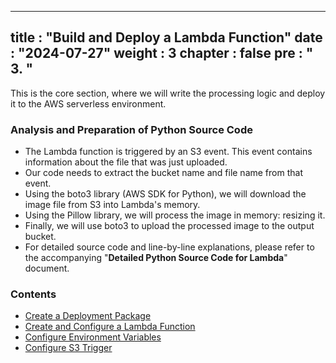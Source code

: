 
---
title : "Build and Deploy a Lambda Function"
date : "2024-07-27"
weight : 3
chapter : false
pre : " <b> 3. </b> "
---

This is the core section, where we will write the processing logic and deploy it to the AWS serverless environment.

### Analysis and Preparation of Python Source Code
* The Lambda function is triggered by an S3 event. This event contains information about the file that was just uploaded.
* Our code needs to extract the bucket name and file name from that event.
* Using the boto3 library (AWS SDK for Python), we will download the image file from S3 into Lambda's memory.
* Using the Pillow library, we will process the image in memory: resizing it.
* Finally, we will use boto3 to upload the processed image to the output bucket.
* For detailed source code and line-by-line explanations, please refer to the accompanying "**Detailed Python Source Code for Lambda**" document.

### Contents
- [Create a Deployment Package](3.1-createdeployment)
- [Create and Configure a Lambda Function](3.2-createlambdafunction)
- [Configure Environment Variables](3.3-environmentvariables)
- [Configure S3 Trigger](3.4-S3trigger)